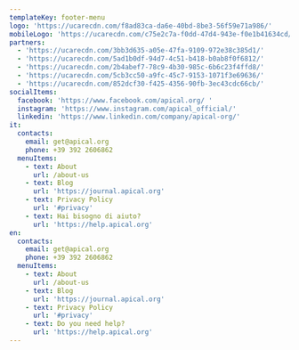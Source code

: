 ```yaml
---
templateKey: footer-menu
logo: 'https://ucarecdn.com/f8ad83ca-da6e-40bd-8be3-56f59e71a986/'
mobileLogo: 'https://ucarecdn.com/c75e2c7a-f0dd-47d4-943e-f0e1b41634cd/'
partners:
  - 'https://ucarecdn.com/3bb3d635-a05e-47fa-9109-972e38c385d1/'
  - 'https://ucarecdn.com/5ad1b0df-94d7-4c51-b418-b0ab8f0f6812/'
  - 'https://ucarecdn.com/2b4abef7-78c9-4b30-985c-6b6c23f4ffd8/'
  - 'https://ucarecdn.com/5cb3cc50-a9fc-45c7-9153-1071f3e69636/'
  - 'https://ucarecdn.com/852dcf30-f425-4356-90fb-3ec43cdc66cb/'
socialItems:
  facebook: 'https://www.facebook.com/apical.org/ '
  instagram: 'https://www.instagram.com/apical_official/'
  linkedin: 'https://www.linkedin.com/company/apical-org/'
it:
  contacts:
    email: get@apical.org
    phone: +39 392 2606862
  menuItems:
    - text: About
      url: /about-us
    - text: Blog
      url: 'https://journal.apical.org'
    - text: Privacy Policy
      url: '#privacy'
    - text: Hai bisogno di aiuto?
      url: 'https://help.apical.org'
en:
  contacts:
    email: get@apical.org
    phone: +39 392 2606862
  menuItems:
    - text: About
      url: /about-us
    - text: Blog
      url: 'https://journal.apical.org'
    - text: Privacy Policy
      url: '#privacy'
    - text: Do you need help?
      url: 'https://help.apical.org'
---
```


